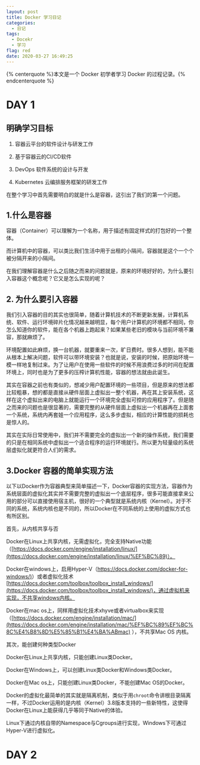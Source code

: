 ```yaml
---
layout: post
title: Docker 学习日记
categories: 
  - 日记
tags:
  - Docekr
  - 学习
flag: red
date: 2020-03-27 16:49:25
---
```


{% centerquote %}本文是一个 Docker 初学者学习 Docker 的过程记录。{% endcenterquote %}

<!-- more -->

# DAY 1

## 明确学习目标

1. 容器云平台的软件设计与研发工作

2. 基于容器云的CI/CD软件

3. DevOps 软件系统的设计与开发

4. Kubernetes 云编排服务框架的研发工作

在整个学习中首先需要明白的就是什么是容器，这引出了我们的第一个问题。

##  1.什么是容器

容器（Container）可以理解为一个名称，用于描述有固定样式的打包好的一个整体。

而计算机中的容器，可以类比我们生活中用于出租的小隔间，容器就是这个一个个被分隔开来的小隔间。

在我们理解容器是什么之后随之而来的问题就是，原来的环境好好的，为什么要引入容器这个概念呢？它又是怎么实现的呢？

## 2. 为什么要引入容器

我们引入容器的目的其实也很简单，随着计算机技术的不断更新发展，计算机系统、软件、运行环境碎片化情况越来越明显，每个用户计算机的环境都不相同，你怎么知道你的软件，能在各个机器上跑起来？如果某些老旧的模块与当前环境不兼容，那就麻烦了。

环境配置如此麻烦，换一台机器，就要重来一次，旷日费时。很多人想到，能不能从根本上解决问题，软件可以带环境安装？也就是说，安装的时候，把原始环境一模一样地复制过来。为了让用户在使用一些软件的时候不用浪费过多的时间在配置环境上，同时也是为了更多的压榨计算机性能，容器的想法就由此诞生。

其实在容器之前也有类似的，想减少用户配置环境的一些项目，但是原来的想法都比较粗暴，想的都是直接从硬件层面上虚拟出一整个机器，再在其上安装系统，这样在这个虚拟出来的电脑上就能运行一个环境完全虚拟可控的应用程序了。但是随之而来的问题也是很显著的，需要完整的从硬件层面上虚拟出一个机器再在上面套一个系统，系统内再套娃一个应用程序，这么多步虚拟，相应的计算性能的损耗也是惊人的。

其实在实际日常使用中，我们并不需要完全的虚拟出一个新的操作系统，我们需要的只是在相同系统中虚拟出一个适合程序的运行环境就行。所以更为轻量级的系统层虚拟化就更符合人们的需求。

## 3.Docker 容器的简单实现方法

以下以Docker作为容器典型来简单描述一下，Docker容器的实现方法，容器作为系统层面的虚拟化其实并不需要完整的虚拟出一个底层程序，很多可能直接拿来公用的部分可以直接使用宿主机，很好的一个典型就是系统内核（Kernel）。对于不同的系统，系统内核也是不同的，所以Docker在不同系统的上使用的虚拟方式也有所区别。

首先，从内核共享与否

Docker在Linux上共享内核，无需虚拟化，完全支持Native功能（[https://docs.docker.com/engine/installation/linux/](https://docs.docker.com/engine/installation/linux/%EF%BC%89)）。 

Docker在windows上，启用Hyper-V（[https://docs.docker.com/docker-for-windows/)](https://docs.docker.com/docker-for-windows/)）或者虚拟化技术[https://docs.docker.com/toolbox/toolbox_install_windows/](https://docs.docker.com/toolbox/toolbox_install_windows/)，通过虚拟机来实现，不共享windows内核。 

Docker在mac os上，同样用虚拟化技术xhyve或者virtualbox来实现（[https://docs.docker.com/engine/installation/mac/](https://docs.docker.com/engine/installation/mac/%EF%BC%89%EF%BC%8C%E4%B8%8D%E5%85%B1%E4%BA%ABmac) ），不共享Mac OS 内核。

其次，能创建何种类型Docker

Docker在Linux上共享内核，只能创建Linux类Docker。 

Docker在Windows上，可以创建Linux类Docker和Windows类Docker。 

Docker在Mac os上，只能创建Linux类Docker，不能创建Mac OS的Docker。

Docker的虚拟化最简单的其实就是隔离机制，类似于用`chroot`命令讲根目录隔离一样，不过Docker运用的是内核（Kernel）3.8版本支持的一些新特性，这使得Docker在Linux上能获得几乎等同于Native的体验。

Linux下通过内核自带的Namespace与Cgroups进行实现，Windows下可通过Hyper-V进行虚拟化。

# DAY 2


